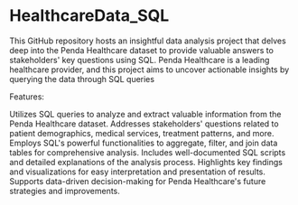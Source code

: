 # HealthcareData_SQL
This GitHub repository hosts an insightful data analysis project that delves deep into the Penda Healthcare dataset to provide valuable answers to stakeholders' key questions using SQL. Penda Healthcare is a leading healthcare provider, and this project aims to uncover actionable insights by querying the data through SQL queries


Features:

Utilizes SQL queries to analyze and extract valuable information from the Penda Healthcare dataset.
Addresses stakeholders' questions related to patient demographics, medical services, treatment patterns, and more.
Employs SQL's powerful functionalities to aggregate, filter, and join data tables for comprehensive analysis.
Includes well-documented SQL scripts and detailed explanations of the analysis process.
Highlights key findings and visualizations for easy interpretation and presentation of results.
Supports data-driven decision-making for Penda Healthcare's future strategies and improvements.

